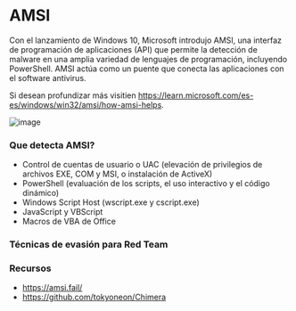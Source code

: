 # AMSI

Con el lanzamiento de Windows 10, Microsoft introdujo AMSI, una interfaz de programación de aplicaciones (API) que permite la detección de malware en una amplia variedad de lenguajes de programación, incluyendo PowerShell. AMSI actúa como un puente que conecta las aplicaciones con el software antivirus.

Si desean profundizar más visitien https://learn.microsoft.com/es-es/windows/win32/amsi/how-amsi-helps.


![image](https://github.com/ivancabrera02/AMSI/assets/103500562/a84a620b-b4bf-40c3-adf0-87922d478b87)

### Que detecta AMSI?

* Control de cuentas de usuario o UAC (elevación de privilegios de archivos EXE, COM y MSI, o instalación de ActiveX)
* PowerShell (evaluación de los scripts, el uso interactivo y el código dinámico)
* Windows Script Host (wscript.exe y cscript.exe)
* JavaScript y VBScript
* Macros de VBA de Office

### Técnicas de evasión para Red Team

### Recursos

* https://amsi.fail/
* https://github.com/tokyoneon/Chimera
